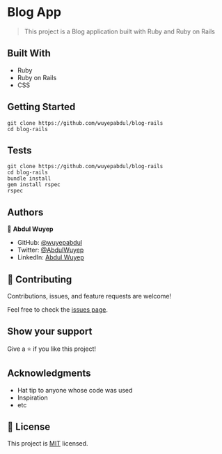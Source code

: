 # Blog App

> This project is a Blog application built with Ruby and Ruby on Rails

## Built With

- Ruby
- Ruby on Rails
- CSS

## Getting Started

```
git clone https://github.com/wuyepabdul/blog-rails
cd blog-rails
```

## Tests

```
git clone https://github.com/wuyepabdul/blog-rails
cd blog-rails
bundle install
gem install rspec
rspec
```

## Authors

👤 **Abdul Wuyep**

- GitHub: [@wuyepabdul](https://github.com/wuyepabdul)
- Twitter: [@AbdulWuyep](https://twitter.com/AbdulWuyep)
- LinkedIn: [Abdul Wuyep](https://www.linkedin.com/in/abdul-wuyep/)

## 🤝 Contributing

Contributions, issues, and feature requests are welcome!

Feel free to check the [issues page](../../issues/).

## Show your support

Give a ⭐️ if you like this project!

## Acknowledgments

- Hat tip to anyone whose code was used
- Inspiration
- etc

## 📝 License

This project is [MIT](./MIT.md) licensed.
